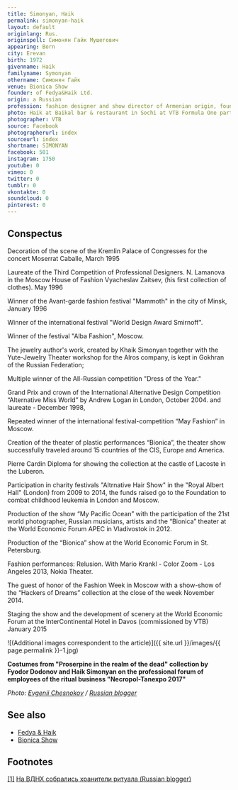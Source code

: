 ```yaml
---
title: Simonyan, Haik
permalink: simonyan-haik
layout: default
originlang: Rus.
originspell: Симонян Гайк Мушегович
appearing: Born
city: Erevan
birth: 1972
givenname: Haik
familyname: Symonyan
othername: Симонян Гайк
venue: Bionica Show
founder: of Fedya&Haik Ltd.
origin: a Russian
profession: fashion designer and show director of Armenian origin, founder of Fedya&Haik Ltd., working and living in Moscow. Haik actively promoting vegetarianism and yoga
photo: Haik at Baikal bar & restaurant in Sochi at VTB Formula One party
photographer: VTB
source: Facebook
photographerurl: index
sourceurl: index
shortname: SIMONYAN
facebook: 501
instagram: 1750
youtube: 0
vimeo: 0
twitter: 0
tumblr: 0
vkontakte: 0
soundcloud: 0
pinterest: 0
---
```


## Сonspectus

Decoration of the scene of the Kremlin Palace of Congresses for the concert Moserrat Caballe, March 1995

Laureate of the Third Competition of Professional Designers. N. Lamanova in the Moscow House of Fashion Vyacheslav Zaitsev, (his first collection of clothes). May 1996

Winner of the Avant-garde fashion festival "Mammoth" in the city of Minsk, January 1996

Winner of the international festival "World Design Award Smirnoff".

Winner of the festival "Alba Fashion", Moscow.

The jewelry author's work, created by Khaik Simonyan together with the Yute-Jewelry Theater workshop for the Alros company, is kept in Gokhran of the Russian Federation;

Multiple winner of the All-Russian competition "Dress of the Year."

Grand Prix and crown of the International Alternative Design Competition “Alternative Miss World” by Andrew Logan in London, October 2004. and laureate - December 1998,

Repeated winner of the international festival-competition “May Fashion” in Moscow.

Creation of the theater of plastic performances “Bionica”, the theater show successfully traveled around 15 countries of the CIS, Europe and America.

Pierre Cardin Diploma for showing the collection at the castle of Lacoste in the Luberon.

Participation in charity festivals "Altrnative Hair Show" in the "Royal Albert Hall" (London) from 2009 to 2014, the funds raised go to the Foundation to combat childhood leukemia in London and Moscow.

Production of the show “My Pacific Ocean” with the participation of the 21st world photographer, Russian musicians, artists and the “Bionica” theater at the World Economic Forum APEC in Vladivostok in 2012.

Production of the “Bionica” show at the World Economic Forum in St. Petersburg.

Fashion performances: Relusion. With Mario Krankl - Color Zoom - Los Angeles 2013, Nokia Theater.

The guest of honor of the Fashion Week in Moscow with a show-show of the “Hackers of Dreams” collection at the close of the week November 2014.

Staging the show and the development of scenery at the World Economic Forum at the InterContinental Hotel in Davos (commissioned by VTB) January 2015

![(Additional images correspondent to the article)]({{ site.url }}/images/{{ page.permalink }}-1.jpg)

**Costumes from "Proserpine in the realm of the dead" collection by Fyodor Dodonov and Haik Simonyan on the professional forum of employees of the ritual business "Necropol-Tanexpo 2017"**

*Photo: [Evgenii Chesnokov](https://rblogger.ru/2017/10/26/na-vdnh-sobralis-hraniteli-rituala/) / [Russian blogger](https://rblogger.ru/2017/10/26/na-vdnh-sobralis-hraniteli-rituala/)*

## See also

+ [Fedya & Haik](index)
+ [Bionica Show](index)

## Footnotes

[[1]](#a1) <span id="f1"></span> [На ВДНХ собрались хранители ритуала (Russian blogger)](https://rblogger.ru/2017/10/26/na-vdnh-sobralis-hraniteli-rituala/)
